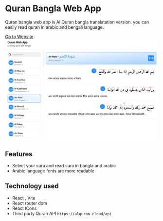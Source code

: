 # Quran Bangla Web App

Quran bangla web app is Al Quran bangla translatation version. you can easily read quran in arabic and bengali language.

<a href="[quran-bangla.vercel.app/](https://quran-bangla.vercel.app/)">Go to Website</a>
<a href="https://quran-bangla.vercel.app/"><img src="./demo.png" /></a>

## Features

- Select your sura and read sura in bangla and arabic
- Arabic language fonts are more readable

## Technology used

- React , Vite
- React router dom
- React ICons
- Third party Quran API `https://alquran.cloud/api`
